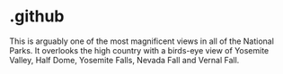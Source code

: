 # .github
This is arguably one of the most magnificent views in all of the National Parks. It overlooks the high country with a birds-eye view of Yosemite Valley, Half Dome, Yosemite Falls, Nevada Fall and Vernal Fall.
